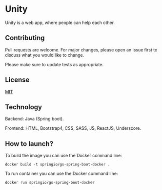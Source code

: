 # Unity

Unity is a web app, where people can help each other.


## Contributing
Pull requests are welcome. For major changes, please open an issue first to discuss what you would like to change.

Please make sure to update tests as appropriate.

## License
[MIT](https://choosealicense.com/licenses/mit/)

## Technology
Backend: Java (Spring boot).

Frontend: HTML, Bootstrap4, CSS, SASS, JS, ReactJS, Underscore.

## How to launch?

To build the image you can use the Docker command line:

`docker build -t springio/gs-spring-boot-docker .`

To run container you can use the Docker command line:

`docker run springio/gs-spring-boot-docker`